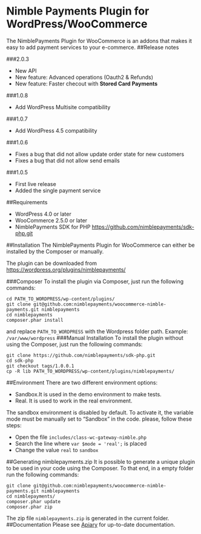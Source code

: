 # Nimble Payments Plugin for WordPress/WooCommerce
The NimblePayments Plugin for WooCommerce is an addons that makes it easy to add payment services to your e-commerce.
##Release notes

###2.0.3
- New API
- New feature: Advanced operations (Oauth2 & Refunds)
- New feature: Faster checout with **Stored Card Payments**

###1.0.8
- Add WordPress Multisite compatibility

###1.0.7
- Add WordPress 4.5 compatibility

###1.0.6
- Fixes a bug that did not allow update order state for new customers
- Fixes a bug that did not allow send emails

###1.0.5
- First live release
- Added the single payment service

##Requirements
- WordPress 4.0 or later
- WooCommerce 2.5.0 or later
- NimblePayments SDK for PHP https://github.com/nimblepayments/sdk-php.git

##Installation
The NimblePayments Plugin for WooCommerce can either be installed by the Composer or manually.

The plugin can be downloaded from https://wordpress.org/plugins/nimblepayments/

###Composer
To install the plugin via Composer, just run the following commands:
```
cd PATH_TO_WORDPRESS/wp-content/plugins/
git clone git@github.com:nimblepayments/woocommerce-nimble-payments.git nimblepayments
cd nimblepayments
composer.phar install
```
and replace ```PATH_TO_WORDPRESS``` with the Wordpress folder path. Example: ```/var/www/wordpress```
###Manual Installation
To install the plugin without using the Composer,  just run the following commands:
```
git clone https://github.com/nimblepayments/sdk-php.git
cd sdk-php
git checkout tags/1.0.0.1
cp -R lib PATH_TO_WORDPRESS/wp-content/plugins/nimblepayments/
```
##Environment
There are two different environment options:
- Sandbox.It is used in the demo environment to make tests.
- Real. It is used to work in the real environment.

The sandbox environment is disabled by default. To activate it, the variable mode must be manually set to “Sandbox” in the code. please, follow these steps:
- Open the file ```includes/class-wc-gateway-nimble.php```
- Search the line where ```var $mode = 'real';``` is placed
- Change the value ```real``` to ```sandbox```

##Generating nimblepayments.zip
It is possible to generate a unique plugin to be used in your code using the Composer. To that end, in a empty folder run the following commands:
```
git clone git@github.com:nimblepayments/woocommerce-nimble-payments.git nimblepayments
cd nimblepayments/
composer.phar update
composer.phar zip
```
The zip file ```nimblepayments.zip``` is generated in the current folder.
##Documentation
Please see [Apiary](http://docs.nimblepublicapi.apiary.io/#) for up-to-date documentation.
